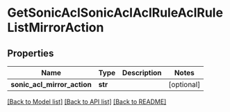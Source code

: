 # GetSonicAclSonicAclAclRuleAclRuleListMirrorAction

## Properties
Name | Type | Description | Notes
------------ | ------------- | ------------- | -------------
**sonic_acl_mirror_action** | **str** |  | [optional] 

[[Back to Model list]](../README.md#documentation-for-models) [[Back to API list]](../README.md#documentation-for-api-endpoints) [[Back to README]](../README.md)


